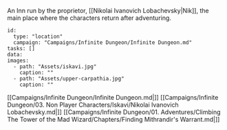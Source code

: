 An Inn run by the proprietor, [[Nikolai Ivanovich Lobachevsky|Nik]], the main place where the characters return after adventuring.

```RpgManager4
id: 
  type: "location"
  campaign: "Campaigns/Infinite Dungeon/Infinite Dungeon.md"
tasks: []
data: 
images: 
  - path: "Assets/iskavi.jpg"
    caption: ""
  - path: "Assets/upper-carpathia.jpg"
    caption: ""
```

[[Campaigns/Infinite Dungeon/Infinite Dungeon.md|]]
[[Campaigns/Infinite Dungeon/03. Non Player Characters/Iskavi/Nikolai Ivanovich Lobachevsky.md|]]
[[Campaigns/Infinite Dungeon/01. Adventures/Climbing The Tower of the Mad Wizard/Chapters/Finding Mithrandir's Warrant.md|]]
